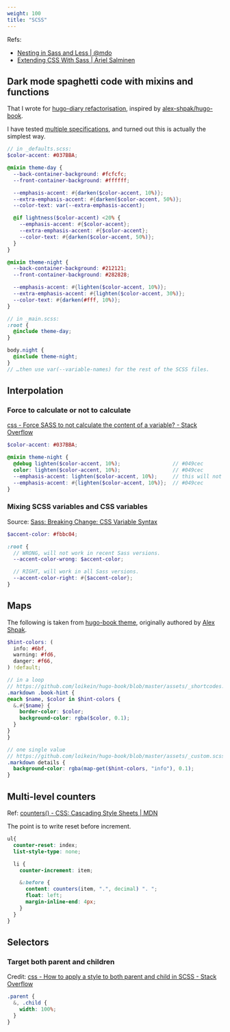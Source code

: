 ```yaml
---
weight: 100
title: "SCSS"
---
```


Refs:

- [Nesting in Sass and Less | @mdo](https://markdotto.com/2015/07/20/css-nesting/)
- [Extending CSS With Sass | Ariel Salminen](https://arie.ls/2012/extending-css-with-sass/)


## Dark mode spaghetti code with mixins and functions

That I wrote for [hugo-diary refactorisation](https://github.com/loikein/hugo-theme-diary/issues/2), inspired by [alex-shpak/hugo-book](https://github.com/alex-shpak/hugo-book/blob/master/assets/_defaults.scss#L31-L66).

I have tested [multiple specifications](https://mastodon.social/@loikein/110792322662024781), and turned out this is actually the simplest way.

```scss
// in _defaults.scss:
$color-accent: #037BBA;

@mixin theme-day {
  --back-container-background: #fcfcfc;
  --front-container-background: #ffffff;

  --emphasis-accent: #{darken($color-accent, 10%)};
  --extra-emphasis-accent: #{darken($color-accent, 50%)};
  --color-text: var(--extra-emphasis-accent);

  @if lightness($color-accent) <20% {
    --emphasis-accent: #{$color-accent};
    --extra-emphasis-accent: #{$color-accent};
    --color-text: #{darken($color-accent, 50%)};
  }
}

@mixin theme-night {
  --back-container-background: #212121;
  --front-container-background: #282828;

  --emphasis-accent: #{lighten($color-accent, 10%)};
  --extra-emphasis-accent: #{lighten($color-accent, 30%)};
  --color-text: #{darken(#fff, 10%)};
}

// in _main.scss:
:root {
  @include theme-day;
}

body.night {
  @include theme-night;
}
// …then use var(--variable-names) for the rest of the SCSS files.
```

## Interpolation

### Force to calculate or not to calculate

[css - Force SASS to not calculate the content of a variable? - Stack Overflow](https://stackoverflow.com/questions/50603968/force-sass-to-not-calculate-the-content-of-a-variable)

```scss
$color-accent: #037BBA;

@mixin theme-night {
  @debug lighten($color-accent, 10%);                 // #049cec
  color: lighten($color-accent, 10%);                 // #049cec
  --emphasis-accent: lighten($color-accent, 10%);     // this will not work
  --emphasis-accent: #{lighten($color-accent, 10%)};  // #049cec
}
```

### Mixing SCSS variables and CSS variables

Source: [Sass: Breaking Change: CSS Variable Syntax](https://sass-lang.com/documentation/breaking-changes/css-vars/)

```scss
$accent-color: #fbbc04;

:root {
  // WRONG, will not work in recent Sass versions.
  --accent-color-wrong: $accent-color;

  // RIGHT, will work in all Sass versions.
  --accent-color-right: #{$accent-color};
}
```


## Maps

The following is taken from [hugo-book theme](https://github.com/loikein/hugo-book/), originally authored by [Alex Shpak](https://github.com/alex-shpak).

```scss
$hint-colors: (
  info: #6bf,
  warning: #fd6,
  danger: #f66,
) !default;
```

```scss
// in a loop
// https://github.com/loikein/hugo-book/blob/master/assets/_shortcodes.scss#L96-L105
.markdown .book-hint {
@each $name, $color in $hint-colors {
  &.#{$name} {
    border-color: $color;
    background-color: rgba($color, 0.1);
  }
}
}

// one single value
// https://github.com/loikein/hugo-book/blob/master/assets/_custom.scss#L4C1-L6
.markdown details {
  background-color: rgba(map-get($hint-colors, "info"), 0.1);
}
```


## Multi-level counters

Ref: [counters() - CSS: Cascading Style Sheets | MDN](https://developer.mozilla.org/en-US/docs/Web/CSS/counters)

The point is to write reset before increment.

```scss
ul{
  counter-reset: index;
  list-style-type: none;

  li {
    counter-increment: item;

    &:before {
      content: counters(item, ".", decimal) ". ";
      float: left;
      margin-inline-end: 4px;
    }
  }
}
```


## Selectors

### Target both parent and children

Credit: [css - How to apply a style to both parent and child in SCSS - Stack Overflow](https://stackoverflow.com/a/42393790/10668706)

```scss
.parent {
  &, .child {
    width: 100%;
  }
}
```

